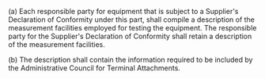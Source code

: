 (a) Each responsible party for equipment that is subject to a Supplier's Declaration of Conformity under this part, shall compile a description of the measurement facilities employed for testing the equipment. The responsible party for the Supplier's Declaration of Conformity shall retain a description of the measurement facilities.

(b) The description shall contain the information required to be included by the Administrative Council for Terminal Attachments.

